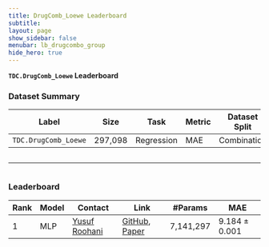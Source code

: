 ```yaml
---
title: DrugComb_Loewe Leaderboard
subtitle:
layout: page
show_sidebar: false
menubar: lb_drugcombo_group
hide_hero: true
---
```


<p class="is-size-3"><b><code>TDC.DrugComb_Loewe</code> Leaderboard</b></p>

### Dataset Summary

<table class="table is-striped is-hoverable">
  <thead>
  <tr>
    <th>Label</th>
    <th>Size</th>
    <th>Task</th>
    <th>Metric</th>
    <th>Dataset Split</th>
  </tr>
  </thead>
  <tr>
    <td><code>TDC.DrugComb_Loewe</code></td>
    <td>297,098</td>
    <td>Regression</td>
    <td>MAE</td>
    <td>Combination</td>
  </tr>
</table>

<div class="column is-12">
    <hr />
</div>

### Leaderboard

<table class="table is-striped is-hoverable" id="A">
  <thead>
  <tr>
   <!--When a header is clicked, run the sortTable function, with a parameter, 0 for sorting by names, 1 for sorting by country:-->  
    <th>Rank</th>
    <th>Model</th>
    <th>Contact</th>
    <th>Link</th>
    <th>#Params</th>
    <th onclick="sortTable(7, 'A', 'asc')">MAE</th>
  </tr>
</thead>
  <tr> 
  <td> 1 </td> 
  <td> MLP </td> 
  <td><a href="mailto:yroohani@stanford.edu">Yusuf Roohani</a></td> 
  <td><a href="https://github.com/mims-harvard/TDC/tree/master/examples/multi_pred/drugcombo"> GitHub</a>, <a href="https://bmcbioinformatics.biomedcentral.com/articles/10.1186/s12859-018-2509-3">Paper </a></td> 
  <td> 7,141,297 </td> 
  <td>9.184 <span>&#177;</span> 0.001 </td> 
</tr>
</table>

